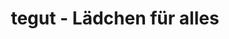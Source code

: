 ---
title: "tegut - Lädchen für alles"
url: /marburg/tegut-laedchen-fuer-alles/
shop: Lebensmittel
---